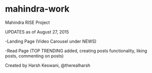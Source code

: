 # mahindra-work

Mahindra RISE Project

UPDATES as of August 27, 2015

-Landing Page (Video Carousel under NEWS)

-Read Page (TOP TRENDING added, creating posts functionality, liking posts, commenting on posts)

Created by Harsh Keswani, @therealharsh
